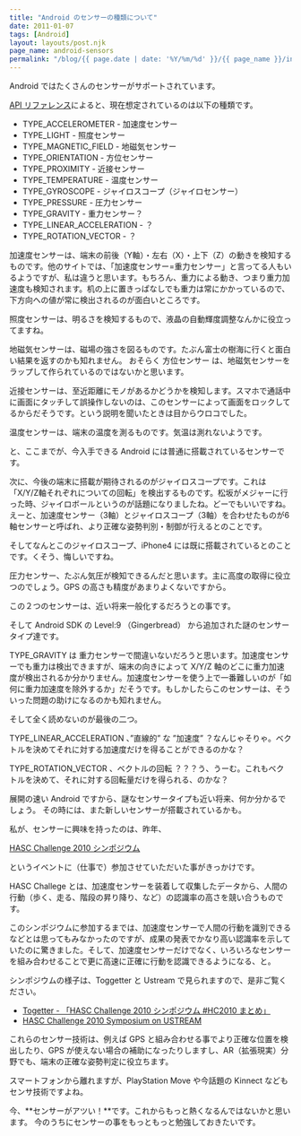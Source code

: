 ```yaml
---
title: "Android のセンサーの種類について"
date: 2011-01-07
tags: [Android]
layout: layouts/post.njk
page_name: android-sensors
permalink: "/blog/{{ page.date | date: '%Y/%m/%d' }}/{{ page_name }}/index.html"
---
```

Android ではたくさんのセンサーがサポートされています。
<!--more-->

[API リファレンス](http://developer.android.com/reference/android/hardware/Sensor.html)によると、現在想定されているのは以下の種類です。

* TYPE_ACCELEROMETER - 加速度センサー
* TYPE_LIGHT - 照度センサー
* TYPE_MAGNETIC_FIELD - 地磁気センサー
* TYPE_ORIENTATION - 方位センサー
* TYPE_PROXIMITY - 近接センサー
* TYPE_TEMPERATURE - 温度センサー
* TYPE_GYROSCOPE - ジャイロスコープ（ジャイロセンサー）
* TYPE_PRESSURE - 圧力センサー
* TYPE_GRAVITY - 重力センサー？
* TYPE_LINEAR_ACCELERATION - ？
* TYPE_ROTATION_VECTOR - ？

加速度センサーは、端末の前後（Y軸）・左右（X）・上下（Z）の動きを検知するものです。他のサイトでは、「加速度センサー=重力センサー」と言ってる人もいるようですが、私は違うと思います。もちろん、重力による動き、つまり重力加速度も検知されます。机の上に置きっぱなしでも重力は常にかかっているので、下方向への値が常に検出されるのが面白いところです。

照度センサーは、明るさを検知するもので、液晶の自動輝度調整なんかに役立ってますね。

地磁気センサーは、磁場の強さを図るものです。たぶん富士の樹海に行くと面白い結果を返すのかも知れません。
おそらく 方位センサー は、地磁気センサーをラップして作られているのではないかと思います。

近接センサーは、至近距離にモノがあるかどうかを検知します。スマホで通話中に画面にタッチして誤操作しないのは、このセンサーによって画面をロックしてるからだそうです。という説明を聞いたときは目からウロコでした。

温度センサーは、端末の温度を測るものです。気温は測れないようです。

と、ここまでが、今入手できる Android には普通に搭載されているセンサーです。

次に、今後の端末に搭載が期待されるのがジャイロスコープです。これは「X/Y/Z軸それぞれについての回転」を検出するものです。松坂がメジャーに行った時、ジャイロボールというのが話題になりましたね。どーでもいいですね。えーと、加速度センサー（3軸）とジャイロスコープ（3軸）を合わせたものが6軸センサーと呼ばれ、より正確な姿勢判別・制御が行えるとのことです。

そしてなんとこのジャイロスコープ、iPhone4 には既に搭載されているとのことです。くそう、悔しいですね。

圧力センサー、たぶん気圧が検知できるんだと思います。主に高度の取得に役立つのでしょう。GPS の高さも精度があまりよくないですから。

この２つのセンサーは、近い将来一般化するだろうとの事です。

そして Android SDK の Level:9 （Gingerbread） から追加された謎のセンサータイプ達です。

TYPE_GRAVITY は 重力センサーで間違いないだろうと思います。加速度センサーでも重力は検出できますが、端末の向きによって X/Y/Z 軸のどこに重力加速度が検出されるか分かりません。加速度センサーを使う上で一番難しいのが「如何に重力加速度を除外するか」だそうです。もしかしたらこのセンサーは、そういった問題の助けになるのかも知れません。

そして全く読めないのが最後の二つ。

TYPE_LINEAR_ACCELERATION 、”直線的” な ”加速度” ？なんじゃそりゃ。ベクトルを決めてそれに対する加速度だけを得ることができるのかな？

TYPE_ROTATION_VECTOR 、ベクトルの回転 ？？？う、うーむ。これもベクトルを決めて、それに対する回転量だけを得られる、のかな？

展開の速い Android ですから、謎なセンサータイプも近い将来、何か分かるでしょう。
その時には、また新しいセンサーが搭載されているかも。 

私が、センサーに興味を持ったのは、昨年、

[HASC Challenge 2010 シンポジウム](http://hasc.jp/hc2010/symposium.html)

というイベントに（仕事で）参加させていただいた事がきっかけです。

HASC Challege とは、加速度センサーを装着して収集したデータから、人間の行動（歩く、走る、階段の昇り降り、など）の認識率の高さを競い合うものです。

このシンポジウムに参加するまでは、加速度センサーで人間の行動を識別できるなどとは思ってもみなかったのですが、成果の発表でかなり高い認識率を示していたのに驚きました。そして、加速度センサーだけでなく、いろいろなセンサーを組み合わせることで更に高速に正確に行動を認識できるようになる、と。

シンポジウムの様子は、Toggetter と Ustream で見られますので、是非ご覧ください。

* [Togetter - 「HASC Challenge 2010 シンポジウム #HC2010 まとめ」](http://togetter.com/li/76812)
* [HASC Challenge 2010 Symposium on USTREAM](http://www.ustream.tv/channel/hasc2010)
 

これらのセンサー技術は、例えば GPS と組み合わせる事でより正確な位置を検出したり、GPS が使えない場合の補助になったりしますし、AR（拡張現実）分野でも、端末の正確な姿勢判定に役立ちます。

スマートフォンから離れますが、PlayStation Move や今話題の Kinnect などもセンサ技術ですよね。

今、**センサーがアツい！**です。これからもっと熱くなるんではないかと思います。
今のうちにセンサーの事をもっともっと勉強しておきたいです。